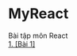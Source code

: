 # MyReact
Bài tập môn React</br>
<a href="https://codepen.io/PhamMinhTri20/pen/QWreNgW">1. [Bài 1]</a>
